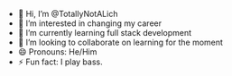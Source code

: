 - 👋 Hi, I’m @TotallyNotALich
- 👀 I’m interested in changing my career
- 🌱 I’m currently learning full stack development
- 💞️ I’m looking to collaborate on learning for the moment
- 😄 Pronouns: He/Him
- ⚡ Fun fact: I play bass.

<!---
TotallyNotALich/TotallyNotALich is a ✨ special ✨ repository because its `README.md` (this file) appears on your GitHub profile.
You can click the Preview link to take a look at your changes.
--->
